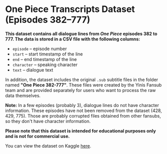 # One Piece Transcripts Dataset (Episodes 382–777)

**This dataset contains all dialogue lines from *One Piece* episodes 382 to 777. The data is stored in a CSV file with the following columns:**

- `episode` – episode number  
- `start` – start timestamp of the line  
- `end` – end timestamp of the line  
- `character` – speaking character  
- `text` – dialogue text  

In addition, the dataset includes the original `.sub` subtitle files in the folder named **"One Piece 382-777"**. These files were created by the Yinis Fansub team and are provided separately for users who want to process the raw data themselves.

**Note:** In a few episodes (probably 3), dialogue lines do not have character information. These episodes have not been removed from the dataset (428, 429, 775). Those are probably corrupted files obtained from other fansubs, so they don't have character information.  

**Please note that this dataset is intended for educational purposes only and is not for commercial use.**  

You can view the dataset on Kaggle [here](https://www.kaggle.com/datasets/tavuksuzdurum/one-piece-transcripts-with-character-names-382-777).  

